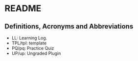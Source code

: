 # README

## Definitions, Acronyms and Abbreviations

- LL: Learning Log.
- TPL/tpl: template
- PQ/pq: Practice Quiz
- UP/up: Ungraded Plugin
